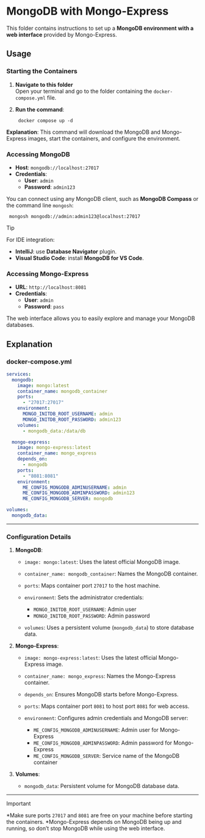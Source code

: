 # MongoDB with Mongo-Express

This folder contains instructions to set up a **MongoDB environment with a web interface** provided by Mongo-Express.

## Usage

### Starting the Containers

1. **Navigate to this folder**  
   Open your terminal and go to the folder containing the `docker-compose.yml` file.

2. **Run the command**:

        docker compose up -d

**Explanation**: This command will download the MongoDB and Mongo-Express images, start the containers, and configure the environment.

### Accessing MongoDB

* **Host**: `mongodb://localhost:27017`
* **Credentials**:
  * **User**: `admin`
  * **Password**: `admin123`

You can connect using any MongoDB client, such as **MongoDB Compass** or the command line `mongosh`:

     mongosh mongodb://admin:admin123@localhost:27017

> [!TIP]
>For IDE integration:
>* **IntelliJ**: use **Database Navigator** plugin.
>* **Visual Studio Code**: install **MongoDB for VS Code**.

### Accessing Mongo-Express

* **URL**: `http://localhost:8081`
* **Credentials**:
  * **User**: `admin`
  * **Password**: `pass`

The web interface allows you to easily explore and manage your MongoDB databases.

## Explanation

### docker-compose.yml

```yaml
services:
  mongodb:
    image: mongo:latest
    container_name: mongodb_container
    ports:
      - "27017:27017"
    environment:
      MONGO_INITDB_ROOT_USERNAME: admin
      MONGO_INITDB_ROOT_PASSWORD: admin123
    volumes:
      - mongodb_data:/data/db

  mongo-express:
    image: mongo-express:latest
    container_name: mongo_express
    depends_on:
      - mongodb
    ports:
      - "8081:8081"
    environment:
      ME_CONFIG_MONGODB_ADMINUSERNAME: admin
      ME_CONFIG_MONGODB_ADMINPASSWORD: admin123
      ME_CONFIG_MONGODB_SERVER: mongodb

volumes:
  mongodb_data:
```

---

### Configuration Details

1. **MongoDB**:

   * `image: mongo:latest`: Uses the latest official MongoDB image.
   * `container_name: mongodb_container`: Names the MongoDB container.
   * `ports`: Maps container port `27017` to the host machine.
   * `environment`: Sets the administrator credentials:

     * `MONGO_INITDB_ROOT_USERNAME`: Admin user
     * `MONGO_INITDB_ROOT_PASSWORD`: Admin password
   * `volumes`: Uses a persistent volume (`mongodb_data`) to store database data.

2. **Mongo-Express**:

   * `image: mongo-express:latest`: Uses the latest official Mongo-Express image.
   * `container_name: mongo_express`: Names the Mongo-Express container.
   * `depends_on`: Ensures MongoDB starts before Mongo-Express.
   * `ports`: Maps container port `8081` to host port `8081` for web access.
   * `environment`: Configures admin credentials and MongoDB server:

     * `ME_CONFIG_MONGODB_ADMINUSERNAME`: Admin user for Mongo-Express
     * `ME_CONFIG_MONGODB_ADMINPASSWORD`: Admin password for Mongo-Express
     * `ME_CONFIG_MONGODB_SERVER`: Service name of the MongoDB container

3. **Volumes**:

   * `mongodb_data`: Persistent volume for MongoDB database data.

---

> [!IMPORTANT]  
>*Make sure ports `27017` and `8081` are free on your machine before starting the containers.
>*Mongo-Express depends on MongoDB being up and running, so don’t stop MongoDB while using the web interface.

